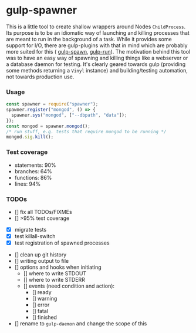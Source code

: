 # gulp-spawner

This is a little tool to create shallow wrappers around Nodes `ChildProcess`. Its
purpose is to be an idiomatic way of launching and killing processes that are
meant to run in the background of a task.
While it provides some support for I/O, there are gulp-plugins with that in mind
which are probably more suited for this (
[gulp-spawn](https://www.npmjs.com/package/gulp-spawn),
[gulp-run](https://www.npmjs.com/package/gulp-run)).
The motivation behind this tool was to have an easy way of spawning and killing
things like a webserver or a database daemon for testing. It's clearly geared
towards gulp (providing some methods returning a `Vinyl` instance) and
building/testing automation, not towards production use.

### Usage

```javascript
const spawner = require("spawner");
spawner.register("mongod", () => {
  spawner.sys("mongod", ["--dbpath", "data"]);
});
const mongod = spawner.mongod();
/* run stuff, e.g. tests that require mongod to be running */
mongod.sig.kill();
```

### Test coverage

- statements: 90%
- branches: 64%
- functions: 86%
- lines: 94%

### TODOs

- [] fix all TODOs/FIXMEs
- [] &gt;95% test coverage
- [x] migrate tests
- [x] test killall-switch
- [x] test registration of spawned processes
- [] clean up git history
- [] writing output to file
- [] options and hooks when initiating
  - [] where to write STDOUT
  - [] where to write STDERR
  - [] events (need condition and action):
    - [] ready
    - [] warning
    - [] error
    - [] fatal
    - [] finished
- [] rename to `gulp-daemon` and change the scope of this
